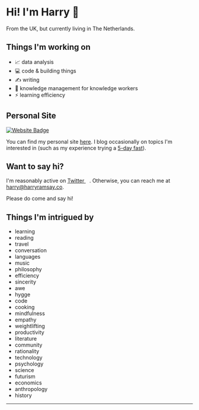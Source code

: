 # Hi! I'm Harry 👋

From the UK, but currently living in The Netherlands.

## Things I'm working on

- 📈 data analysis
- 💻 code & building things
- ✍️ writing
- 🧠 knowledge management for knowledge workers
- ⚡️ learning efficiency

## Personal Site

[![Website Badge](https://img.shields.io/badge/-harryramsay.co-fdf8f4?style=flat&logo=Google-Chrome&logoColor=white&link=https://harryramsay.co)](https://harryramsay.co)

You can find my personal site [here](https://harryramsay.co). I blog occasionally on topics I'm interested in (such as my experience trying a [5-day fast](https://www.harryramsay.co/post/5-day-fast)).

## Want to say hi?

I'm reasonably active on <a href="https://twitter.com/harry_ramsay">Twitter <img src="https://camo.githubusercontent.com/9bbddae7e626bda73c943e06b4568a7a02e193b4/68747470733a2f2f6564656e742e6769746875622e696f2f537570657254696e7949636f6e732f696d616765732f7376672f747769747465722e737667" width="10"></a>.
Otherwise, you can reach me at harry@harryramsay.co. 

Please do come and say hi!

## Things I'm intrigued by

- learning
- reading
- travel
- conversation
- languages
- music
- philosophy
- efficiency
- sincerity
- awe
- hygge
- code
- cooking
- mindfulness
- empathy
- weightlifting
- productivity
- literature
- community
- rationality
- technology
- psychology
- science
- futurism
- economics
- anthropology
- history

---


<!---
harryramsay/harryramsay is a ✨ special ✨ repository because its `README.md` (this file) appears on your GitHub profile.
You can click the Preview link to take a look at your changes.
--->

